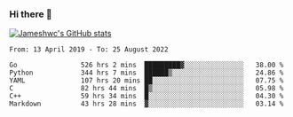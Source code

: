 ### Hi there 👋

[![Jameshwc's GitHub stats](https://github-readme-stats.vercel.app/api?username=jameshwc)](https://github.com/anuraghazra/github-readme-stats)

<!--START_SECTION:waka-->

```text
From: 13 April 2019 - To: 25 August 2022

Go                526 hrs 2 mins  █████████▓░░░░░░░░░░░░░░░   38.00 %
Python            344 hrs 7 mins  ██████▒░░░░░░░░░░░░░░░░░░   24.86 %
YAML              107 hrs 20 mins ██░░░░░░░░░░░░░░░░░░░░░░░   07.75 %
C                 82 hrs 44 mins  █▒░░░░░░░░░░░░░░░░░░░░░░░   05.98 %
C++               59 hrs 34 mins  █░░░░░░░░░░░░░░░░░░░░░░░░   04.30 %
Markdown          43 hrs 28 mins  ▓░░░░░░░░░░░░░░░░░░░░░░░░   03.14 %
```

<!--END_SECTION:waka-->